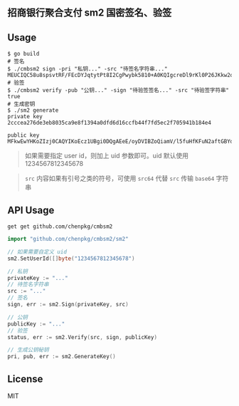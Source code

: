 ## 招商银行聚合支付 sm2 国密签名、验签

## Usage

```shell
$ go build
# 签名
$ ./cmbsm2 sign -pri "私钥..." -src "待签名字符串..."
MEUCIQC58u8spsvtRF/FEcDYJqtytPt8I2CgPwybk5810+A0KQIgcreDl9rKl0P26JKkw2qA6ALsiiYBQr1xlwhrbv+l284=
# 验签
$ ./cmbsm2 verify -pub "公钥..." -sign "待验签签名..." -src "待验签字符串"
true
# 生成密钥
$ ./sm2 generate
private key
2cccea276de3eb8035ca9e8f1394a0dfd6d16ccfb44f7fd5ec2f705941b184e4

public key
MFkwEwYHKoZIzj0CAQYIKoEcz1UBgi0DQgAEeE/oyDVIBZoQiamV/l5fuHfKFuN2aftGBYd3g7gZM+g52xHZBekFljyrcaGw+ZwnUB1tsIGOLZ3KaaVM4tub9Q==
```

> 如果需要指定 user id，则加上 uid 参数即可。uid 默认使用 1234567812345678

> `src` 内容如果有引号之类的符号，可使用 `src64` 代替 `src` 传输 `base64` 字符串

## API Usage

```shell
get get github.com/chenpkg/cmbsm2
```

```go
import "github.com/chenpkg/cmbsm2/sm2"

// 如果需要自定义 uid
sm2.SetUserId([]byte("1234567812345678")

// 私钥
privateKey := "..."
// 待签名字符串
src := "..."
// 签名
sign, err := sm2.Sign(privateKey, src)

// 公钥
publicKey := "..."
// 验签
status, err := sm2.Verify(src, sign, publicKey)

// 生成公钥秘钥
pri, pub, err := sm2.GenerateKey()
```

## License

MIT
